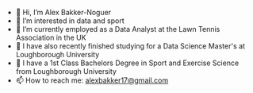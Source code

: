 
- 👋 Hi, I’m Alex Bakker-Noguer
- 👀 I’m interested in data and sport
- 🌱 I’m currently employed as a Data Analyst at the Lawn Tennis Association in the UK
- 🌱 I have also recently finished studying for a Data Science Master's at Loughborough University
- 🌱 I have a 1st Class Bachelors Degree in Sport and Exercise Science from Loughborough University
- 📫 How to reach me: alexbakker17@gmail.com

<!---
alexbakker17/alexbakker17 is a ✨ special ✨ repository because its `README.md` (this file) appears on your GitHub profile.
You can click the Preview link to take a look at your changes.
--->
